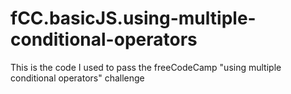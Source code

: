 # fCC.basicJS.using-multiple-conditional-operators
This is the code I used to pass the freeCodeCamp "using multiple conditional operators" challenge
